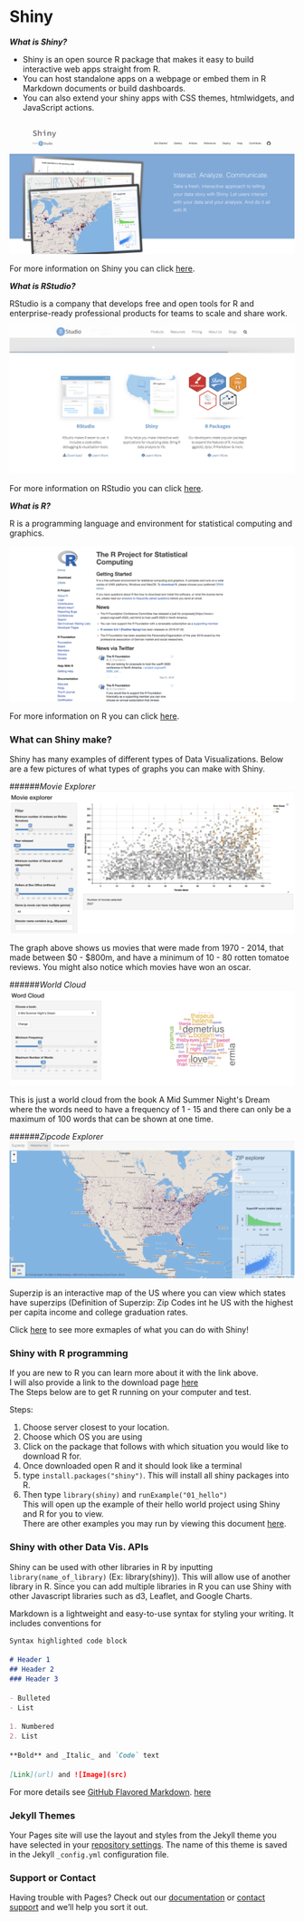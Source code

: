 # Shiny

**_What is Shiny?_**

- Shiny is an open source R package that makes it easy to build interactive web apps straight from R.<br/>
- You can host standalone apps on a webpage or embed them in R Markdown documents or build dashboards.<br/>
- You can also extend your shiny apps with CSS themes, htmlwidgets, and JavaScript actions.<br/>

![Shiny](Shiny.png)

For more information on Shiny you can click [here](https://shiny.rstudio.com/).


**_What is RStudio?_**

RStudio is a company that develops free and open tools for R and enterprise-ready professional products for teams to scale and share work.<br/>

![RStudio](RStudio.png)

For more information on RStudio you can click [here](https://www.rstudio.com/).


**_What is R?_**

R is a programming language and environment for statistical computing and graphics.

![R-Programming](R-Programming.png)

For more information on R you can click [here](https://www.r-project.org/).

### What can Shiny make?

Shiny has many examples of different types of Data Visualizations. Below are a few pictures of what types of graphs you can make with Shiny.

######_Movie Explorer_
![movie-explorer](movie-explorer.png)

The graph above shows us movies that were made from 1970 - 2014, that made between $0 - $800m, and have a minimum of 10 - 80 rotten tomatoe reviews. You might also notice which movies have won an oscar.

######_World Cloud_
![word-cloud](word-cloud.png)

This is just a world cloud from the book A Mid Summer Night's Dream where the words need to have a frequency of 1 - 15 and there can only be a maximum of 100 words that can be shown at one time.

######_Zipcode Explorer_
![zipcode-explorer](zipcode-explorer.png)

Superzip is an interactive map of the US where you can view which states have superzips (Definition of Superzip: Zip Codes int he US with the highest per capita income and college graduation rates.

Click [here](https://shiny.rstudio.com/gallery/) to see more exmaples of what you can do with Shiny!

### Shiny with R programming

If you are new to R you can learn more about it with the link above.<br/>
I will also provide a link to the download page [here](https://cran.r-project.org/mirrors.html)<br/>
The Steps below are to get R running on your computer and test.<br/>

Steps:
1) Choose server closest to your location.
2) Choose which OS you are using
3) Click on the package that follows with which situation you would like to download R for.
4) Once downloaded open R and it should look like a terminal
5) type `install.packages("shiny")`. This will install all shiny packages into R.
6) Then type `library(shiny)` and `runExample("01_hello")`<br/>
This will open up the example of their hello world project using Shiny and R for you to view.<br/>
There are other examples you may run by viewing this document [here](https://shiny.rstudio.com/tutorial/written-tutorial/lesson1/#Go%20Further).

### Shiny with other Data Vis. APIs

Shiny can be used with other libraries in R by inputting `library(name_of_library)` (Ex: library(shiny)). This will allow use of another library in R. Since you can add multiple libraries in R you can use Shiny with other Javascript libraries such as d3, Leaflet, and Google Charts. 

Markdown is a lightweight and easy-to-use syntax for styling your writing. It includes conventions for

```markdown
Syntax highlighted code block

# Header 1
## Header 2
### Header 3

- Bulleted
- List

1. Numbered
2. List

**Bold** and _Italic_ and `Code` text

[Link](url) and ![Image](src)
```

For more details see [GitHub Flavored Markdown](https://guides.github.com/features/mastering-markdown/).
[here](https://github.com/creighton-gorai/Shiny/edit/master/README.md)

### Jekyll Themes

Your Pages site will use the layout and styles from the Jekyll theme you have selected in your [repository settings](https://github.com/creighton-gorai/Shiny/settings). The name of this theme is saved in the Jekyll `_config.yml` configuration file.

### Support or Contact

Having trouble with Pages? Check out our [documentation](https://help.github.com/categories/github-pages-basics/) or [contact support](https://github.com/contact) and we’ll help you sort it out.
